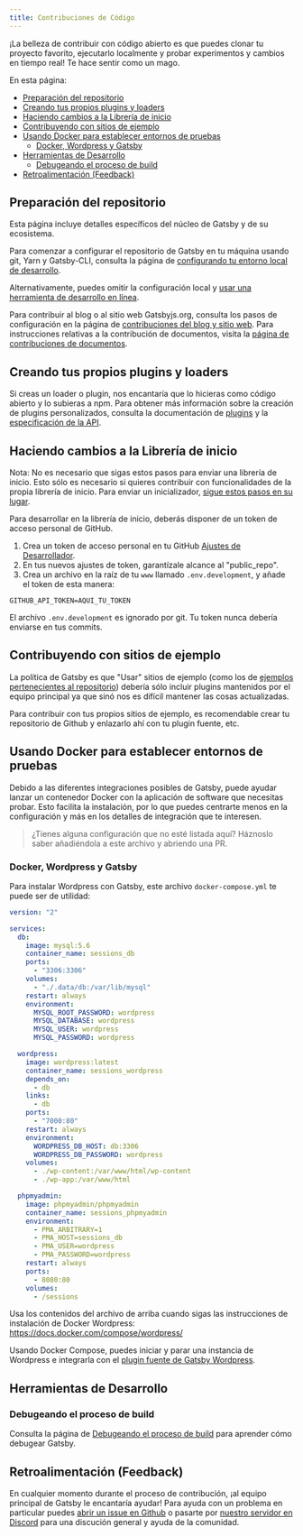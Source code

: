 ```yaml
---
title: Contribuciones de Código
---
```


¡La belleza de contribuir con código abierto es que puedes clonar tu proyecto favorito, ejecutarlo localmente y probar experimentos y cambios en tiempo real! Te hace sentir como un mago.

En esta página:

- [Preparación del repositorio](#preparaci%c3%b3n-del-repositorio)
- [Creando tus propios plugins y loaders](#creando-tus-propios-plugins-y-loaders)
- [Haciendo cambios a la Librería de inicio](#haciendo-cambios-a-la-librer%c3%ada-de-inicio)
- [Contribuyendo con sitios de ejemplo](#contribuyendo-con-sitios-de-ejemplo)
- [Usando Docker para establecer entornos de pruebas](#usando-docker-para-establecer-entornos-de-pruebas)
  - [Docker, Wordpress y Gatsby](#docker-wordpress-y-gatsby)
- [Herramientas de Desarrollo](#herramientas-de-desarrollo)
  - [Debugeando el proceso de build](#debugeando-el-proceso-de-build)
- [Retroalimentación (Feedback)](#retroalimentaci%c3%b3n-feedback)

## Preparación del repositorio

Esta página incluye detalles específicos del núcleo de Gatsby y de su ecosistema.

Para comenzar a configurar el repositorio de Gatsby en tu máquina usando git, Yarn y Gatsby-CLI, consulta la página de [configurando tu entorno local de desarrollo](/contributing/setting-up-your-local-dev-environment/).

Alternativamente, puedes omitir la configuración local y [usar una herramienta de desarrollo en línea](/contributing/using-an-online-dev-environment/).

Para contribuir al blog o al sitio web Gatsbyjs.org, consulta los pasos de configuración en la página de [contribuciones del blog y sitio web](/contributing/blog-and-website-contributions/). Para instrucciones relativas a la contribución de documentos, visita la [página de contribuciones de documentos](/contributing/docs-contributions/).

## Creando tus propios plugins y loaders

Si creas un loader o plugin, nos encantaría que lo hicieras como código abierto y lo subieras a npm. Para obtener más información sobre la creación de plugins personalizados, consulta la documentación de [plugins](/docs/plugins/) y la [especificación de la API](/docs/api-specification/).

## Haciendo cambios a la Librería de inicio

Nota: No es necesario que sigas estos pasos para enviar una librería de inicio. Esto sólo es necesario si quieres contribuir con funcionalidades de la propia librería de inicio. Para enviar un inicializador, [sigue estos pasos en su lugar](/contributing/submit-to-starter-library/).

Para desarrollar en la librería de inicio, deberás disponer de un token de acceso personal de GitHub.

1. Crea un token de acceso personal en tu GitHub [Ajustes de Desarrollador](https://github.com/settings/tokens).
2. En tus nuevos ajustes de token, garantízale alcance al "public_repo".
3. Crea un archivo en la raíz de tu `www` llamado `.env.development`, y añade el token de esta manera:

```text:title=.env.development
GITHUB_API_TOKEN=AQUI_TU_TOKEN
```

El archivo `.env.development` es ignorado por git. Tu token nunca debería enviarse en tus commits.

## Contribuyendo con sitios de ejemplo

La política de Gatsby es que "Usar" sitios de ejemplo (como los de [ejemplos pertenecientes al repositorio](https://github.com/gatsbyjs/gatsby/tree/master/examples)) debería sólo incluir plugins mantenidos por el equipo principal ya que sinó nos es difícil mantener las cosas actualizadas.

Para contribuir con tus propios sitios de ejemplo, es recomendable crear tu repositorio de Github y enlazarlo ahí con tu plugin fuente, etc.

## Usando Docker para establecer entornos de pruebas

Debido a las diferentes integraciones posibles de Gatsby, puede ayudar lanzar un contenedor Docker con la aplicación de software que necesitas probar. Esto facilita la instalación, por lo que puedes centrarte menos en la configuración y más en los detalles de integración que te interesen.

> ¿Tienes alguna configuración que no esté listada aquí? Háznoslo saber añadiéndola a este archivo y abriendo una PR.

### Docker, Wordpress y Gatsby

Para instalar Wordpress con Gatsby, este archivo `docker-compose.yml` te puede ser de utilidad:

```yaml:title=docker-compose.yml
version: "2"

services:
  db:
    image: mysql:5.6
    container_name: sessions_db
    ports:
      - "3306:3306"
    volumes:
      - "./.data/db:/var/lib/mysql"
    restart: always
    environment:
      MYSQL_ROOT_PASSWORD: wordpress
      MYSQL_DATABASE: wordpress
      MYSQL_USER: wordpress
      MYSQL_PASSWORD: wordpress

  wordpress:
    image: wordpress:latest
    container_name: sessions_wordpress
    depends_on:
      - db
    links:
      - db
    ports:
      - "7000:80"
    restart: always
    environment:
      WORDPRESS_DB_HOST: db:3306
      WORDPRESS_DB_PASSWORD: wordpress
    volumes:
      - ./wp-content:/var/www/html/wp-content
      - ./wp-app:/var/www/html

  phpmyadmin:
    image: phpmyadmin/phpmyadmin
    container_name: sessions_phpmyadmin
    environment:
      - PMA_ARBITRARY=1
      - PMA_HOST=sessions_db
      - PMA_USER=wordpress
      - PMA_PASSWORD=wordpress
    restart: always
    ports:
      - 8080:80
    volumes:
      - /sessions
```

Usa los contenidos del archivo de arriba cuando sigas las instrucciones de instalación de Docker Wordpress: https://docs.docker.com/compose/wordpress/

Usando Docker Compose, puedes iniciar y parar una instancia de Wordpress e integrarla con el [plugin fuente de Gatsby Wordpress](/docs/sourcing-from-wordpress/).

## Herramientas de Desarrollo

### Debugeando el proceso de build

Consulta la página de [Debugeando el proceso de build](/docs/debugging-the-build-process/) para aprender cómo debugear Gatsby.

## Retroalimentación (Feedback)

En cualquier momento durante el proceso de contribución, ¡al equipo principal de Gatsby le encantaría ayudar! Para ayuda con un problema en particular puedes [abrir un issue en Github](/contributing/how-to-file-an-issue/) o pasarte por [nuestro servidor en Discord](https://gatsby.dev/discord) para una discución general y ayuda de la comunidad.
